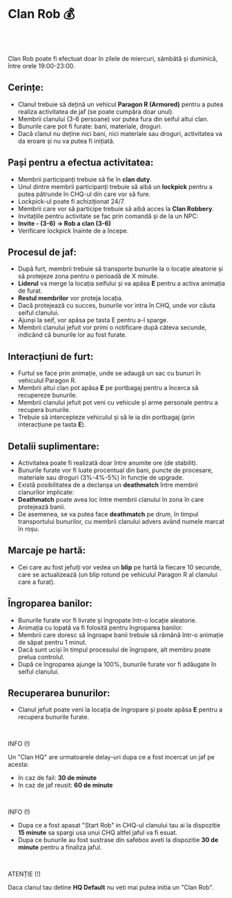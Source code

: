# Clan Rob 💰
<br><br>
<div class="danger-container">
<p> Clan Rob poate fi efectuat doar în zilele de miercuri, sâmbătă și duminică, între orele 19:00-23:00. </p>
</div>

## Cerințe:
- Clanul trebuie să dețină un vehicul **Paragon R (Armored)** pentru a putea realiza activitatea de jaf (se poate cumpăra doar unul).
- Membrii clanului (3-6 persoane) vor putea fura din seiful altui clan.
- Bunurile care pot fi furate: bani, materiale, droguri.
- Dacă clanul nu deține nici bani, nici materiale sau droguri, activitatea va da eroare și nu va putea fi inițiată.

## Pași pentru a efectua activitatea:
- Membrii participanți trebuie să fie în **clan duty**.
- Unul dintre membrii participanți trebuie să aibă un **lockpick** pentru a putea pătrunde în CHQ-ul din care vor să fure.
- Lockpick-ul poate fi achiziționat 24/7.
- Membrii care vor să participe trebuie să aibă acces la **Clan Robbery**.
- Invitațiile pentru activitate se fac prin comandă și de la un NPC:
- **Invite - (3-6) -> Rob a clan (3-6)** 
- Verificare lockpick înainte de a începe.

## Procesul de jaf:
- După furt, membrii trebuie să transporte bunurile la o locație aleatorie și să protejeze zona pentru o perioadă de X minute.
- **Liderul** va merge la locația seifului și va apăsa **E** pentru a activa animația de furat.
- **Restul membrilor** vor proteja locația.
- Dacă protejează cu succes, bunurile vor intra în CHQ, unde vor căuta seiful clanului.
- Ajunși la seif, vor apăsa pe tasta E pentru a-l sparge.
- Membrii clanului jefuit vor primi o notificare după câteva secunde, indicând că bunurile lor au fost furate.

## Interacțiuni de furt:
- Furtul se face prin animație, unde se adaugă un sac cu bunuri în vehiculul Paragon R.
- Membrii altui clan pot apăsa **E** pe portbagaj pentru a încerca să recupereze bunurile.
- Membrii clanului jefuit pot veni cu vehicule și arme personale pentru a recupera bunurile.
- Trebuie să intercepteze vehiculul și să le ia din portbagaj (prin interacțiune pe tasta **E**).

## Detalii suplimentare:
- Activitatea poate fi realizată doar între anumite ore (de stabilit).
- Bunurile furate vor fi luate procentual din bani, puncte de procesare, materiale sau droguri (3%-4%-5%) în funcție de upgrade.
- Există posibilitatea de a declanșa un **deathmatch** între membrii clanurilor implicate:
- **Deathmatch** poate avea loc între membrii clanului în zona în care protejează banii.
- De asemenea, se va putea face **deathmatch** pe drum, în timpul transportului bunurilor, cu membrii clanului advers având numele marcat în roșu.

## Marcaje pe hartă:
- Cei care au fost jefuiți vor vedea un **blip** pe hartă la fiecare 10 secunde, care se actualizează (un blip rotund pe vehiculul Paragon R al clanului care a furat).

## Îngroparea banilor:
- Bunurile furate vor fi livrate și îngropate într-o locație aleatorie.
- Animația cu lopată va fi folosită pentru îngroparea banilor.
- Membrii care doresc să îngroape banii trebuie să rămână într-o animație de săpat pentru 1 minut.
- Dacă sunt uciși în timpul procesului de îngropare, alt membru poate prelua controlul.
- După ce îngroparea ajunge la 100%, bunurile furate vor fi adăugate în seiful clanului.

## Recuperarea bunurilor:
- Clanul jefuit poate veni la locația de îngropare și poate apăsa **E** pentru a recupera bunurile furate.
<br>
<div class="tip-container">
<p class="title">INFO (!)</p>
<p class="description">Un "Clan HQ" are urmatoarele delay-uri dupa ce a fost incercat un jaf pe acesta:
<ul>
  <li>In caz de fail: <strong>30 de minute</strong></li>
  <li>In caz de jaf reusit: <strong>60 de minute</strong></li>
</ul>
</p>
</div>
<br>
<div class="tip-container">
<p class="title">INFO (!)</p>
<p class="description">
<ul>
  <li>Dupa ce a fost apasat "Start Rob" in CHQ-ul clanului tau ai la dispozitie <strong>15 minute</strong> sa spargi usa unui CHQ altfel jaful va fi esuat.</li>
  <li>Dupa ce bunurile au fost sustrase din safebox aveti la dispozitie <strong>30 de minute</strong> pentru a finaliza jaful.</li>
</ul>
</p>
</div>
<br>
<div class="danger-container">
<p class="title">ATENȚIE (!) </p>
<p class="description">Daca clanul tau detine <strong>HQ Default</strong> nu veti mai putea initia un "Clan Rob".</p>
</div>
